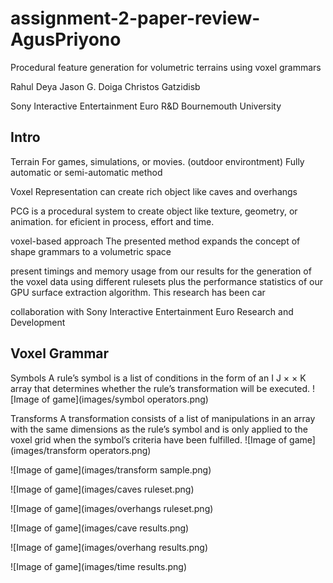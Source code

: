 # assignment-2-paper-review-AgusPriyono

Procedural feature generation for volumetric terrains using voxel grammars

Rahul Deya
Jason G. Doiga
Christos Gatzidisb

Sony Interactive Entertainment Euro R&D
Bournemouth University

## Intro

Terrain
For games, simulations, or movies. (outdoor environtment)
Fully automatic or semi-automatic method

Voxel Representation
can create rich object like caves and overhangs


PCG is a procedural system to create object like texture, geometry, or animation.
for eficient in process, effort and time.

voxel-based approach 
The presented method expands the concept of shape grammars to a volumetric space

present timings and memory usage from our results for the generation of the voxel data using different rulesets plus the performance statistics of our GPU surface extraction algorithm. This research has been car

collaboration with Sony Interactive Entertainment Euro Research and Development 



## Voxel Grammar

Symbols
A rule’s symbol is a list of conditions in the form of an I J × × K array that determines whether the rule’s transformation will be executed.
![Image of game](images/symbol operators.png)

Transforms
A transformation consists of a list of manipulations in an array with the same dimensions as the rule’s symbol and is only applied to the voxel grid when the symbol’s criteria have been fulfilled.
![Image of game](images/transform operators.png)

![Image of game](images/transform sample.png)

![Image of game](images/caves ruleset.png)

![Image of game](images/overhangs ruleset.png)

![Image of game](images/cave results.png)

![Image of game](images/overhang results.png)

![Image of game](images/time results.png)
